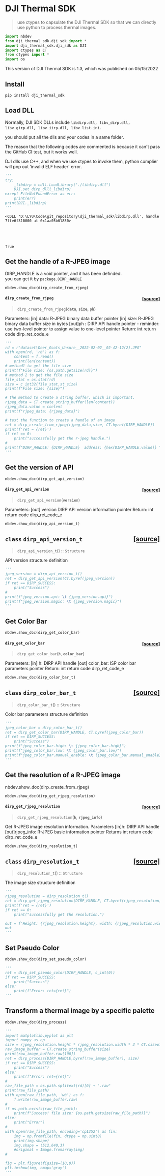 # DJI Thermal SDK
> use ctypes to capsulate the DJI Thermal SDK so that we can directly use python to process thermal images. 


```python
import nbdev
from dji_thermal_sdk.dji_sdk import *
import dji_thermal_sdk.dji_sdk as DJI
import ctypes as CT
from ctypes import *
import os
```

This version of DJI Thermal SDK is 1.3, which was published on 05/15/2022

## Install

`pip install dji_thermal_sdk`

## Load DLL

Normally, DJI SDK DLLs include `libdirp.dll, libv_dirp.dll, libv_girp.dll, libv_iirp.dll, libv_list.ini`.  

you should put all the dlls and your codes in a same folder.  

The reason that the following codes are commented is because it can't pass the GitHub CI test, but it works well.

DJI dlls use C++, and when we use ctypes to invoke them, python complier will pop out 'invalid ELF header' error.

```python
'''
try:
    _libdirp = cdll.LoadLibrary("./libdirp.dll")
    DJI.set_dirp_dll(_libdirp)
except FileNotFoundError as err:
    print(err)
print(DJI._libdirp)
'''
```

    <CDLL 'D:\LYU\Code\git_repository\dji_thermal_sdk\libdirp.dll', handle 7ffe6f310000 at 0x1aa05b61850>
    




    True



## Get the handle of a R-JPEG image

DIRP_HANDLE is a void pointer, and it has been definded.  
you can get it by `package.DIRP_HANDLE`

```python
nbdev.show_doc(dirp_create_from_rjpeg)
```


<h4 id="dirp_create_from_rjpeg" class="doc_header"><code>dirp_create_from_rjpeg</code><a href="https://github.com/lyuhaitao/dji_thermal_sdk/tree/master/dji_thermal_sdk/dji_sdk.py#L162" class="source_link" style="float:right">[source]</a></h4>

> <code>dirp_create_from_rjpeg</code>(**`data`**, **`size`**, **`ph`**)

Parameters:
    [in] data: R-JPEG binary data buffer pointer
    [in] size: R-JPEG binary data buffer size in bytes
    [out]ph  : DIRP API handle pointer
        - reminder: use two-level pointer to assign value to one-level pointer
Return:
    int return code dirp_ret_code_e


```python
'''
rd = r"dataset\Deer_Goats_Unsure__2022-02-02__02-42-12(2).JPG"
with open(rd, 'rb') as f:
    content = f.read()
    print(len(content))
# method1 to get the file size
print(f"File size: {os.path.getsize(rd)}")
# method 2 to get the file size
file_stat = os.stat(rd)
size = c_int32(file_stat.st_size)
print(f"File size: {size}")

# the method to create a string buffer, which is important.
rjpeg_data = CT.create_string_buffer(len(content))
rjpeg_data.value = content
print(f"rjpeg_data: {rjpeg_data}")

# test the function to create a handle of an image
ret = dirp_create_from_rjpeg(rjpeg_data,size, CT.byref(DIRP_HANDLE))
print(f'ret = {ret}')
if ret == 0:
    print("successfully get the r-jpeg handle.")
#
print(f"DIRP_HANDLE: {DIRP_HANDLE}  address: {hex(DIRP_HANDLE.value)} ")
'''
```

## Get the version of API

```python
nbdev.show_doc(dirp_get_api_version)
```


<h4 id="dirp_get_api_version" class="doc_header"><code>dirp_get_api_version</code><a href="https://github.com/lyuhaitao/dji_thermal_sdk/tree/master/dji_thermal_sdk/dji_sdk.py#L193" class="source_link" style="float:right">[source]</a></h4>

> <code>dirp_get_api_version</code>(**`version`**)

Parameters:
    [out] version DIRP API version information pointer
Return:
    int return code dirp_ret_code_e


```python
nbdev.show_doc(dirp_api_version_t)
```


<h2 id="dirp_api_version_t" class="doc_header"><code>class</code> <code>dirp_api_version_t</code><a href="https://github.com/lyuhaitao/dji_thermal_sdk/tree/master/dji_thermal_sdk/dji_sdk.py#L68" class="source_link" style="float:right">[source]</a></h2>

> <code>dirp_api_version_t</code>() :: `Structure`

API version structure definition


```python
'''
jpeg_version = dirp_api_version_t() 
ret = dirp_get_api_version(CT.byref(jpeg_version))
if ret == DIRP_SUCCESS:
    print("Success")
#
print(f"jpeg_version.api: \t {jpeg_version.api}")
print(f"jpeg_version.magic: \t {jpeg_version.magic}")
'''
```

## Get Color Bar

```python
nbdev.show_doc(dirp_get_color_bar)
```


<h4 id="dirp_get_color_bar" class="doc_header"><code>dirp_get_color_bar</code><a href="https://github.com/lyuhaitao/dji_thermal_sdk/tree/master/dji_thermal_sdk/dji_sdk.py#L205" class="source_link" style="float:right">[source]</a></h4>

> <code>dirp_get_color_bar</code>(**`h`**, **`color_bar`**)

Parameters:
    [in]  h: DIRP API handle
    [out] color_bar: ISP color bar parameters pointer
Return:
    int return code dirp_ret_code_e


```python
nbdev.show_doc(dirp_color_bar_t)
```


<h2 id="dirp_color_bar_t" class="doc_header"><code>class</code> <code>dirp_color_bar_t</code><a href="https://github.com/lyuhaitao/dji_thermal_sdk/tree/master/dji_thermal_sdk/dji_sdk.py#L74" class="source_link" style="float:right">[source]</a></h2>

> <code>dirp_color_bar_t</code>() :: `Structure`

Color bar parameters structure definition


```python
'''
jpeg_color_bar = dirp_color_bar_t()
ret = dirp_get_color_bar(DIRP_HANDLE, CT.byref(jpeg_color_bar))
if ret == DIRP_SUCCESS:
    print("Success")
print(f"jpeg_color_bar.high: \t {jpeg_color_bar.high}")
print(f"jpeg_color_bar.low: \t {jpeg_color_bar.low}")
print(f"jpeg_color_bar.manual_enable: \t {jpeg_color_bar.manual_enable}")
'''
```

## Get the resolution of a R-JPEG image

nbdev.show_doc(dirp_create_from_rjpeg)

```python
nbdev.show_doc(dirp_get_rjpeg_resolution)
```


<h4 id="dirp_get_rjpeg_resolution" class="doc_header"><code>dirp_get_rjpeg_resolution</code><a href="https://github.com/lyuhaitao/dji_thermal_sdk/tree/master/dji_thermal_sdk/dji_sdk.py#L336" class="source_link" style="float:right">[source]</a></h4>

> <code>dirp_get_rjpeg_resolution</code>(**`h`**, **`rjpeg_info`**)

Get R-JPEG image resolution information.
Parameters
    [in]h: DIRP API handle
    [out]rjpeg_info: R-JPEG basic information pointer
Returns
    int return code dirp_ret_code_e


```python
nbdev.show_doc(dirp_resolution_t)
```


<h2 id="dirp_resolution_t" class="doc_header"><code>class</code> <code>dirp_resolution_t</code><a href="https://github.com/lyuhaitao/dji_thermal_sdk/tree/master/dji_thermal_sdk/dji_sdk.py#L133" class="source_link" style="float:right">[source]</a></h2>

> <code>dirp_resolution_t</code>() :: `Structure`

The image size structure definition


```python
'''
rjpeg_resolution = dirp_resolution_t()
ret = dirp_get_rjpeg_resolution(DIRP_HANDLE, CT.byref(rjpeg_resolution))
print(f'ret = {ret}')
if ret == 0:
    print("successfully get the resolution.")

out = f'Height: {rjpeg_resolution.height}, width: {rjpeg_resolution.width}'
out
'''
```

## Set Pseudo Color

```python
nbdev.show_doc(dirp_set_pseudo_color)
```

```python
'''
ret = dirp_set_pseudo_color(DIRP_HANDLE, c_int(0))
if ret == DIRP_SUCCESS:
    print("Success")
else:
    print(f"Error: ret={ret}")
'''
```

## Transform a thermal image by a specific palette

```python
nbdev.show_doc(dirp_process)
```

```python
'''
import matplotlib.pyplot as plt
import numpy as np
size = rjpeg_resolution.height * rjpeg_resolution.width * 3 * CT.sizeof(c_uint8)
raw_image_buffer = CT.create_string_buffer(size)
print(raw_image_buffer.raw[100])
ret = dirp_process(DIRP_HANDLE,byref(raw_image_buffer), size)
if ret == DIRP_SUCCESS:
    print("Success")
else:
    print(f"Error: ret={ret}")
#
raw_file_path = os.path.splitext(rd)[0] + ".raw"
print(raw_file_path)
with open(raw_file_path, 'wb') as f:
    f.write(raw_image_buffer.raw)
#
if os.path.exists(raw_file_path):
    print(f"Success! file size: {os.path.getsize(raw_file_path)}")
else:
    print("Error")
#
with open(raw_file_path, encoding='cp1252') as fin:
    img = np.fromfile(fin, dtype = np.uint8)
    print(img.shape)
    img.shape = (512,640,3)
    #original = Image.fromarray(img)
#

fig = plt.figure(figsize=(10,8))
plt.imshow(img, cmap='gray')
'''
```
